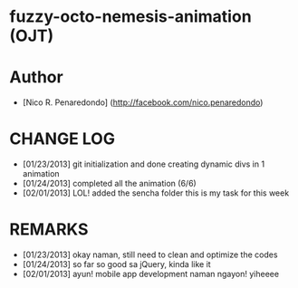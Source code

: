 fuzzy-octo-nemesis-animation (OJT)
============================

Author
==================

- [Nico R. Penaredondo] (http://facebook.com/nico.penaredondo)

CHANGE LOG
============================
- [01/23/2013] git initialization and done creating dynamic divs in 1 animation 
- [01/24/2013] completed all the animation (6/6)
- [02/01/2013] LOL! added the sencha folder this is my task for this week


REMARKS
============================
- [01/23/2013] okay naman, still need to clean and optimize the codes 
- [01/24/2013] so far so good sa jQuery, kinda like it 
- [02/01/2013] ayun! mobile app development naman ngayon! yiheeee
